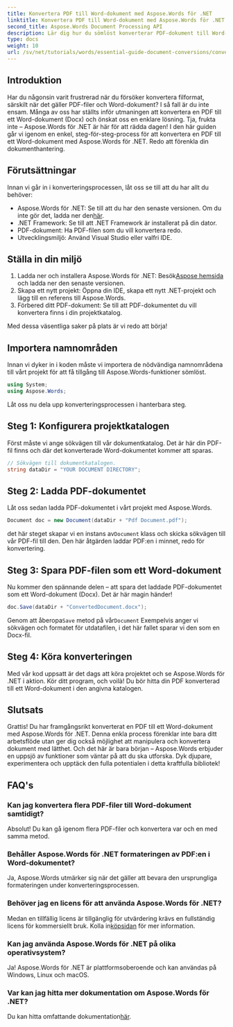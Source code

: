 ```yaml
---
title: Konvertera PDF till Word-dokument med Aspose.Words för .NET
linktitle: Konvertera PDF till Word-dokument med Aspose.Words för .NET
second_title: Aspose.Words Document Processing API
description: Lär dig hur du sömlöst konverterar PDF-dokument till Word-format (Docx) med Aspose.Words för .NET. Denna steg-för-steg-guide gör det enkelt för utvecklare.
type: docs
weight: 10
url: /sv/net/tutorials/words/essential-guide-document-conversions/convert-pdf-to-word/
---
```

## Introduktion

Har du någonsin varit frustrerad när du försöker konvertera filformat, särskilt när det gäller PDF-filer och Word-dokument? I så fall är du inte ensam. Många av oss har ställts inför utmaningen att konvertera en PDF till ett Word-dokument (Docx) och önskat oss en enklare lösning. Tja, frukta inte – Aspose.Words för .NET är här för att rädda dagen! I den här guiden går vi igenom en enkel, steg-för-steg-process för att konvertera en PDF till ett Word-dokument med Aspose.Words för .NET. Redo att förenkla din dokumenthantering.

## Förutsättningar

Innan vi går in i konverteringsprocessen, låt oss se till att du har allt du behöver:

-  Aspose.Words för .NET: Se till att du har den senaste versionen. Om du inte gör det, ladda ner den[här](https://releases.aspose.com/words/net/).
- .NET Framework: Se till att .NET Framework är installerat på din dator.
- PDF-dokument: Ha PDF-filen som du vill konvertera redo.
- Utvecklingsmiljö: Använd Visual Studio eller valfri IDE.

## Ställa in din miljö

1.  Ladda ner och installera Aspose.Words för .NET: Besök[Aspose hemsida](https://releases.aspose.com/words/net/) och ladda ner den senaste versionen.
2. Skapa ett nytt projekt: Öppna din IDE, skapa ett nytt .NET-projekt och lägg till en referens till Aspose.Words.
3. Förbered ditt PDF-dokument: Se till att PDF-dokumentet du vill konvertera finns i din projektkatalog.

Med dessa väsentliga saker på plats är vi redo att börja!

## Importera namnområden

Innan vi dyker in i koden måste vi importera de nödvändiga namnområdena till vårt projekt för att få tillgång till Aspose.Words-funktioner sömlöst.

```csharp
using System;
using Aspose.Words;
```

Låt oss nu dela upp konverteringsprocessen i hanterbara steg.

## Steg 1: Konfigurera projektkatalogen

Först måste vi ange sökvägen till vår dokumentkatalog. Det är här din PDF-fil finns och där det konverterade Word-dokumentet kommer att sparas.

```csharp
// Sökvägen till dokumentkatalogen.
string dataDir = "YOUR DOCUMENT DIRECTORY";
```

## Steg 2: Ladda PDF-dokumentet

Låt oss sedan ladda PDF-dokumentet i vårt projekt med Aspose.Words.

```csharp
Document doc = new Document(dataDir + "Pdf Document.pdf");
```

 det här steget skapar vi en instans av`Document` klass och skicka sökvägen till vår PDF-fil till den. Den här åtgärden laddar PDF:en i minnet, redo för konvertering.

## Steg 3: Spara PDF-filen som ett Word-dokument

Nu kommer den spännande delen – att spara det laddade PDF-dokumentet som ett Word-dokument (Docx). Det är här magin händer!

```csharp
doc.Save(dataDir + "ConvertedDocument.docx");
```

 Genom att åberopa`Save` metod på vår`Document` Exempelvis anger vi sökvägen och formatet för utdatafilen, i det här fallet sparar vi den som en Docx-fil.

## Steg 4: Köra konverteringen

Med vår kod uppsatt är det dags att köra projektet och se Aspose.Words för .NET i aktion. Kör ditt program, och voilà! Du bör hitta din PDF konverterad till ett Word-dokument i den angivna katalogen.

## Slutsats

Grattis! Du har framgångsrikt konverterat en PDF till ett Word-dokument med Aspose.Words för .NET. Denna enkla process förenklar inte bara ditt arbetsflöde utan ger dig också möjlighet att manipulera och konvertera dokument med lätthet. Och det här är bara början – Aspose.Words erbjuder en uppsjö av funktioner som väntar på att du ska utforska. Dyk djupare, experimentera och upptäck den fulla potentialen i detta kraftfulla bibliotek!

## FAQ's

### Kan jag konvertera flera PDF-filer till Word-dokument samtidigt?
Absolut! Du kan gå igenom flera PDF-filer och konvertera var och en med samma metod.

### Behåller Aspose.Words för .NET formateringen av PDF:en i Word-dokumentet?
Ja, Aspose.Words utmärker sig när det gäller att bevara den ursprungliga formateringen under konverteringsprocessen.

### Behöver jag en licens för att använda Aspose.Words för .NET?
 Medan en tillfällig licens är tillgänglig för utvärdering krävs en fullständig licens för kommersiellt bruk. Kolla in[köpsidan](https://purchase.conholdate.com/buy) för mer information.

### Kan jag använda Aspose.Words för .NET på olika operativsystem?
Ja! Aspose.Words för .NET är plattformsoberoende och kan användas på Windows, Linux och macOS.

### Var kan jag hitta mer dokumentation om Aspose.Words för .NET?
 Du kan hitta omfattande dokumentation[här](https://reference.aspose.com/words/net/).